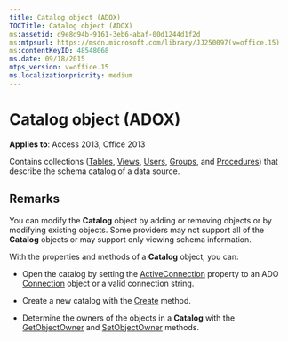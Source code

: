 ```yaml
---
title: Catalog object (ADOX)
TOCTitle: Catalog object (ADOX)
ms:assetid: d9e8d94b-9161-3eb6-abaf-00d1244d1f2d
ms:mtpsurl: https://msdn.microsoft.com/library/JJ250097(v=office.15)
ms:contentKeyID: 48548068
ms.date: 09/18/2015
mtps_version: v=office.15
ms.localizationpriority: medium
---
```


# Catalog object (ADOX)


**Applies to**: Access 2013, Office 2013

Contains collections ([Tables](tables-collection-adox.md), [Views](views-collection-adox.md), [Users](users-collection-adox.md), [Groups](groups-collection-adox.md), and [Procedures](procedures-collection-adox.md)) that describe the schema catalog of a data source.

## Remarks

You can modify the **Catalog** object by adding or removing objects or by modifying existing objects. Some providers may not support all of the **Catalog** objects or may support only viewing schema information.

With the properties and methods of a **Catalog** object, you can:

- Open the catalog by setting the [ActiveConnection](activeconnection-property-adox.md) property to an ADO [Connection](connection-object-ado.md) object or a valid connection string.

- Create a new catalog with the [Create](create-method-adox.md) method.

- Determine the owners of the objects in a **Catalog** with the [GetObjectOwner](getobjectowner-method-adox.md) and [SetObjectOwner](/office/vba/access/concepts/miscellaneous/setobjectowner-method-adox) methods.
